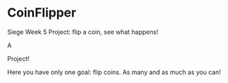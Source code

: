 # CoinFlipper
Siege Week 5 Project: flip a coin, see what happens!

A 

Project!

Here you have only one goal: flip coins. As many and as much as you can!


